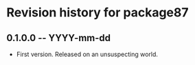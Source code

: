 # Revision history for package87

## 0.1.0.0 -- YYYY-mm-dd

* First version. Released on an unsuspecting world.

